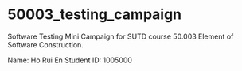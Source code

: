 # 50003_testing_campaign
Software Testing Mini Campaign for SUTD course 50.003 Element of Software Construction.

Name: Ho Rui En
Student ID: 1005000
